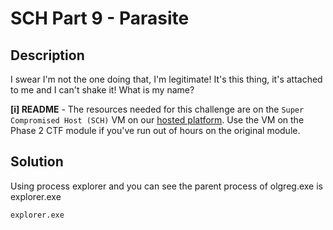 # SCH Part 9 - Parasite

## Description

I swear I'm not the one doing that, I'm legitimate! It's this thing, it's attached to me and I can't shake it!
What is my name?

**[i] README** - The resources needed for this challenge are on the `Super Compromised Host (SCH)` VM on our [hosted platform](https://training.leveleffect.com/courses/2a4dccb7-3d5b-4312-816e-ef3728d25b67). Use the VM on the Phase 2 CTF module if you've run out of hours on the original module.

## Solution

Using process explorer and you can see the parent process of olgreg.exe is explorer.exe

```
explorer.exe
```
